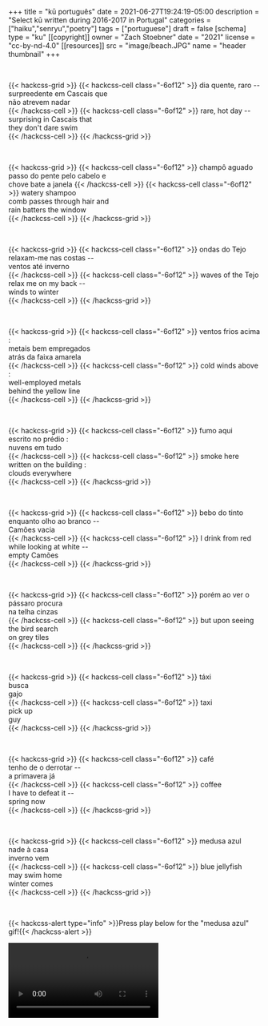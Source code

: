 +++
title = "kū português"
date = 2021-06-27T19:24:19-05:00
description = "Select kū written during 2016-2017 in Portugal"
categories = ["haiku","senryu","poetry"]
tags = ["portuguese"]
draft = false
[schema]
  type = "ku"
[[copyright]]
  owner = "Zach Stoebner"
  date = "2021"
  license = "cc-by-nd-4.0"
[[resources]]
  src = "image/beach.JPG"
  name = "header thumbnail"
+++

<br>

{{< hackcss-grid >}}
{{< hackcss-cell class="-6of12" >}}
dia quente, raro -- <br>
surpreedente em Cascais que <br>
não atrevem nadar <br>
{{< /hackcss-cell >}}
{{< hackcss-cell class="-6of12" >}}
rare, hot day --  <br>
surprising in Cascais that <br>
they don't dare swim <br>
{{< /hackcss-cell >}}
{{< /hackcss-grid >}}

<br>

{{< hackcss-grid >}}
{{< hackcss-cell class="-6of12" >}}
champô aguado <br>
passo do pente pelo cabelo e <br> 
chove bate a janela
{{< /hackcss-cell >}}
{{< hackcss-cell class="-6of12" >}}
watery shampoo <br>
comb passes through hair and <br>
rain batters the window <br>
{{< /hackcss-cell >}}
{{< /hackcss-grid >}}

<br>

{{< hackcss-grid >}}
{{< hackcss-cell class="-6of12" >}}
ondas do Tejo <br>
relaxam-me nas costas --  <br>
ventos até inverno <br>
{{< /hackcss-cell >}}
{{< hackcss-cell class="-6of12" >}}
waves of the Tejo <br>
relax me on my back -- <br>
winds to winter <br>
{{< /hackcss-cell >}}
{{< /hackcss-grid >}}

<br>

{{< hackcss-grid >}}
{{< hackcss-cell class="-6of12" >}}
ventos frios acima : <br>
metais bem empregados <br>
atrás da faixa amarela <br>
{{< /hackcss-cell >}}
{{< hackcss-cell class="-6of12" >}}
cold winds above :  <br>
well-employed metals <br>
behind the yellow line <br>
{{< /hackcss-cell >}}
{{< /hackcss-grid >}}

<br>

{{< hackcss-grid >}}
{{< hackcss-cell class="-6of12" >}}
fumo aqui <br>
escrito no prédio :  <br>
nuvens em tudo <br>
{{< /hackcss-cell >}}
{{< hackcss-cell class="-6of12" >}}
smoke here <br>
written on the building :  <br>
clouds everywhere <br>
{{< /hackcss-cell >}}
{{< /hackcss-grid >}}

<br>

{{< hackcss-grid >}}
{{< hackcss-cell class="-6of12" >}}
bebo do tinto <br>
enquanto olho ao branco -- <br> 
Camões vacia  <br>
{{< /hackcss-cell >}}
{{< hackcss-cell class="-6of12" >}}
I drink from red <br>
while looking at white -- <br>
empty Camões <br>
{{< /hackcss-cell >}}
{{< /hackcss-grid >}}

<br>

{{< hackcss-grid >}}
{{< hackcss-cell class="-6of12" >}}
porém ao ver o pássaro procura  <br>
na telha cinzas <br>
{{< /hackcss-cell >}}
{{< hackcss-cell class="-6of12" >}}
but upon seeing the bird search <br>
on grey tiles <br>
{{< /hackcss-cell >}}
{{< /hackcss-grid >}}

<br>

{{< hackcss-grid >}}
{{< hackcss-cell class="-6of12" >}}
táxi <br>
busca <br>
gajo <br>
{{< /hackcss-cell >}}
{{< hackcss-cell class="-6of12" >}}
taxi <br>
pick up <br>
guy <br>
{{< /hackcss-cell >}}
{{< /hackcss-grid >}}

<br>

{{< hackcss-grid >}}
{{< hackcss-cell class="-6of12" >}}
café <br>
tenho de o derrotar -- <br>
a primavera já <br>
{{< /hackcss-cell >}}
{{< hackcss-cell class="-6of12" >}}
coffee <br>
I have to defeat it -- <br>
spring now <br>
{{< /hackcss-cell >}}
{{< /hackcss-grid >}}

<br>

{{< hackcss-grid >}}
{{< hackcss-cell class="-6of12" >}}
medusa azul <br>
nade à casa  <br>
inverno vem <br>
{{< /hackcss-cell >}}
{{< hackcss-cell class="-6of12" >}}
blue jellyfish <br>
may swim home <br>
winter comes  <br>
{{< /hackcss-cell >}}
{{< /hackcss-grid >}}

<br>

{{< hackcss-alert type="info" >}}Press play below for the "medusa azul" gif!{{< /hackcss-alert >}}

<video src="image/jelly.mp4" controls></video>
